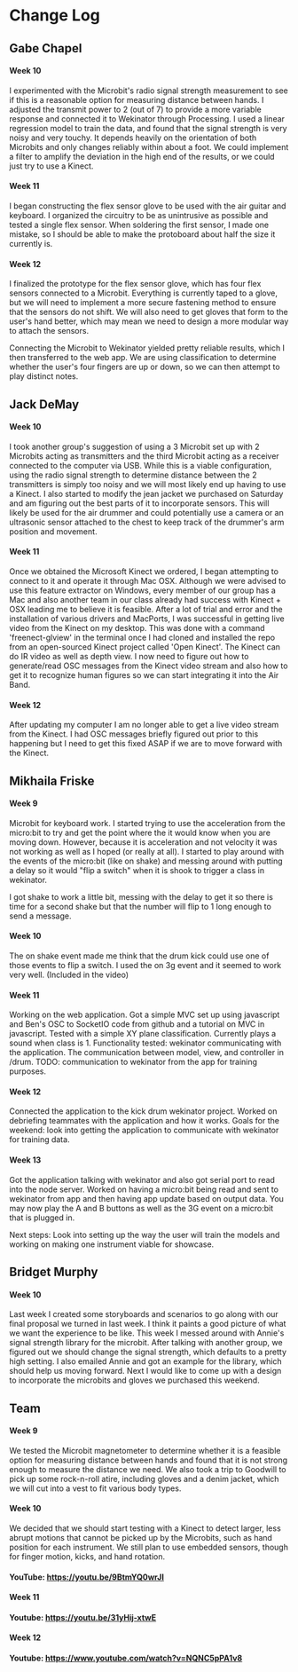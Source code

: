 # Change Log

## Gabe Chapel
#### Week 10
I experimented with the Microbit's radio signal strength measurement to see if this is a reasonable option for measuring distance between hands. I adjusted the transmit power to 2 (out of 7) to provide a more variable response and connected it to Wekinator through Processing. I used a linear regression model to train the data, and found that the signal strength is very noisy and very touchy. It depends heavily on the orientation of both Microbits and only changes reliably within about a foot. We could implement a filter to amplify the deviation in the high end of the results, or we could just try to use a Kinect.

#### Week 11
I began constructing the flex sensor glove to be used with the air guitar and keyboard. I organized the circuitry to be as unintrusive as possible and tested a single flex sensor. When soldering the first sensor, I made one mistake, so I should be able to make the protoboard about half the size it currently is.

#### Week 12
I finalized the prototype for the flex sensor glove, which has four flex sensors connected to a Microbit. Everything is currently taped to a glove, but we will need to implement a more secure fastening method to ensure that the sensors do not shift. We will also need to get gloves that form to the user's hand better, which may mean we need to design a more modular way to attach the sensors.

Connecting the Microbit to Wekinator yielded pretty reliable results, which I then transferred to the web app. We are using classification to determine whether the user's four fingers are up or down, so we can then attempt to play distinct notes.

## Jack DeMay
#### Week 10
I took another group's suggestion of using a 3 Microbit set up with 2 Microbits acting as transmitters and the third Microbit acting as a receiver connected to the computer via USB. While this is a viable configuration, using the radio signal strength to determine distance between the 2 transmitters is simply too noisy and we will most likely end up having to use a Kinect. I also started to modify the jean jacket we purchased on Saturday and am figuring out the best parts of it to incorporate sensors. This will likely be used for the air drummer and could potentially use a camera or an ultrasonic sensor attached to the chest to keep track of the drummer's arm position and movement.

#### Week 11

Once we obtained the Microsoft Kinect we ordered, I began attempting to connect to it and operate it through Mac OSX. Although we were advised to use this feature extractor on Windows, every member of our group has a Mac and also another team in our class already had success with Kinect + OSX leading me to believe it is feasible. After a lot of trial and error and the installation of various drivers and MacPorts, I was successful in getting live video from the Kinect on my desktop. This was done with a command 'freenect-glview' in the terminal once I had cloned and installed the repo from an open-sourced Kinect project called 'Open Kinect'. The Kinect can do IR video as well as depth view. I now need to figure out how to generate/read OSC messages from the Kinect video stream and also how to get it to recognize human figures so we can start integrating it into the Air Band. 

#### Week 12

After updating my computer I am no longer able to get a live video stream from the Kinect. I had OSC messages briefly figured out prior to this happening but I need to get this fixed ASAP if we are to move forward with the Kinect.

## Mikhaila Friske
#### Week 9
Microbit for keyboard work. I started trying to use the acceleration from the micro:bit to try and get the point where the it would know when you are moving down. However, because it is acceleration and not velocity it was not working as well as I hoped (or really at all). I started to play around with the events of the micro:bit (like on shake) and messing around with putting a delay so it would "flip a switch" when it is shook to trigger a class in wekinator.

I got shake to work a little bit, messing with the delay to get it so there is time for a second shake but that the number will flip to 1 long enough to send a message.

#### Week 10
The on shake event made me think that the drum kick could use one of those events to flip a switch. I used the on 3g event and it seemed to work very well. (Included in the video)

#### Week 11
Working on the web application. Got a simple MVC set up using javascript and Ben's OSC to SocketIO code from github and a tutorial on MVC in javascript. Tested with a simple XY plane classification. Currently plays a sound when class is 1. Functionality tested: wekinator communicating with the application. The communication between model, view, and controller in /drum. TODO: communication to wekinator from the app for training purposes.

#### Week 12
Connected the application to the kick drum wekinator project. Worked on debriefing teammates with the application and how it works. Goals for the weekend: look into getting the application to communicate with wekinator for training data.

#### Week 13
Got the application talking with wekinator and also got serial port to read into the node server. Worked on having a micro:bit being read and sent to wekinator from app and then having app update based on output data. You may now play the A and B buttons as well as the 3G event on a micro:bit that is plugged in.

Next steps: Look into setting up the way the user will train the models and working on making one instrument viable for showcase. 

## Bridget Murphy
#### Week 10
Last week I created some storyboards and scenarios to go along with our final proposal we turned in last week. I think it paints a good picture of what we want the experience to be like.  This week I messed around with Annie's signal strength library for the microbit. After talking with another group, we figured out we should change the signal strength, which defaults to a pretty high setting. I also emailed Annie and got an example for the library, which should help us moving forward. Next I would like to come up with a design to incorporate the microbits and gloves we purchased this weekend.

## Team
#### Week 9
We tested the Microbit magnetometer to determine whether it is a feasible option for measuring distance between hands and found that it is not strong enough to measure the distance we need. We also took a trip to Goodwill to pick up some rock-n-roll atire, including gloves and a denim jacket, which we will cut into a vest to fit various body types.

#### Week 10
We decided that we should start testing with a Kinect to detect larger, less abrupt motions that cannot be picked up by the Microbits, such as hand position for each instrument. We still plan to use embedded sensors, though for finger motion, kicks, and hand rotation.
#### YouTube: https://youtu.be/9BtmYQ0wrJI

#### Week 11

#### Youtube: https://youtu.be/31yHij-xtwE

#### Week 12

#### Youtube: https://www.youtube.com/watch?v=NQNC5pPA1v8

